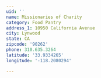 ```yaml
---
uid: ''
name: Missionaries of Charity
category: Food Pantry
address_1: 10950 California Avenue
city: Lynwood
state: CA
zipcode: '90262'
phone: 310.635.3264
latitude: '33.9334265'
longitude: '-118.2080294'

---
```

